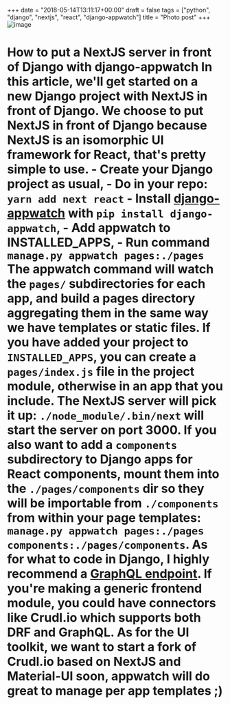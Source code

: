 +++
date = "2018-05-14T13:11:17+00:00"
draft = false
tags = ["python", "django", "nextjs", "react", "django-appwatch"]
title = "Photo post"
+++
![image](/img/2018-05-14-photo-post/b581253229bc5b47f5a8b4fb70f57a05f42b24d72d6cd5ae514d248cb2be38b8.png)

# How to put a NextJS server in front of Django with django-appwatch In this article, we'll get started on a new Django project with NextJS in front of Django. We choose to put NextJS in front of Django because NextJS is an isomorphic UI framework for React, that's pretty simple to use. \- Create your Django project as usual, \- Do in your repo: `yarn add next react` \- Install [django-appwatch](https://git.yourlabs.org/oss/appwatch) with `pip install django-appwatch`, \- Add appwatch to INSTALLED_APPS, \- Run command `manage.py appwatch pages:./pages` The appwatch command will watch the `pages/` subdirectories for each app, and build a pages directory aggregating them in the same way we have templates or static files. If you have added your project to `INSTALLED_APPS`, you can create a `pages/index.js` file in the project module, otherwise in an app that you include. The NextJS server will pick it up: `./node_module/.bin/next` will start the server on port 3000. If you also want to add a `components` subdirectory to Django apps for React components, mount them into the `./pages/components` dir so they will be importable from `./components` from within your page templates: `manage.py appwatch pages:./pages components:./pages/components`. As for what to code in Django, I highly recommend a [GraphQL endpoint](https://github.com/graphql-python/graphene-django/tree/master/examples/starwars). If you're making a generic frontend module, you could have connectors like Crudl.io which supports both DRF and GraphQL. As for the UI toolkit, we want to start a fork of Crudl.io based on NextJS and Material-UI soon, appwatch will do great to manage per app templates ;)
